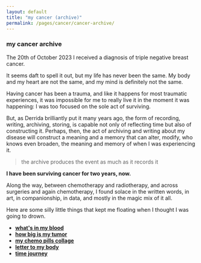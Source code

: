 ```yaml
---
layout: default
title: "my cancer (archive)"
permalink: /pages/cancer/cancer-archive/
---
```


### my cancer archive
The 20th of October 2023 I received a diagnosis of triple negative breast cancer.

It seems daft to spell it out, but my life has never been the same.
My body and my heart are not the same, and my mind is definitely not the same. 

Having cancer has been a trauma, and like it happens for most traumatic experiences, it was impossible for me to really live it in the moment it was happening: I was too focused on the sole act of surviving.

But, as Derrida brilliantly put it many years ago, the form of recording, writing, archiving, storing, is capable not only of reflecting time but also of constructing it. Perhaps, then, the act of archiving and writing about my disease will construct a meaning and a memory that can alter, modify, who knows even broaden, the meaning and memory of when I was experiencing it.

> the archive produces the event as much as it records it

**I have been surviving cancer for two years, now.**

Along the way, between chemotherapy and radiotherapy, and across surgeries and again chemotherapy, I found solace in the written words, in art, in companionship, in data, and mostly in the magic mix of it all.

Here are some silly little things that kept me floating when I thought I was going to drown.

- **[what's in my blood](/pages/cancer/blood-data/)**
- **[how big is my tumor](/pages/cancer/tumor-size/)**
- **[my chemo pills collage](/pages/cancer/chemo-pills/)**
- **[letter to my body](/pages/cancer/letter-to-my-body/)**
- **[time journey](/pages/cancer/time-journey/)**

